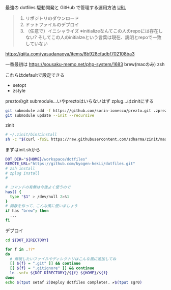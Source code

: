 最強の dotfiles 駆動開発と GitHub で管理する運用方法
[URL](https://qiita.com/b4b4r07/items/b70178e021bef12cd4a2)
> 1. リポジトリのダウンロード
> 2. ドットファイルのデプロイ
> 3. （任意で）イニシャライズ
※initializeなんてこの人のrepoには存在しない?
そしてこの人のinitialzeという言葉は現在、説明とrepoで一致していない


https://qiita.com/yasudanaoya/items/8b928cfadbf702108ba3

一番最初は
https://sousaku-memo.net/php-system/1683
brew(macのみ)
zsh

これらはdefaultで設定できる
* setopt
* zstyle

preztoのgit submodule...いやpreztoはいらないはず
zplug...はzinitにする

```sh
git submodule add -f https://github.com/sorin-ionescu/prezto.git .zprezto
git submodule update --init --recursive

```

zinit
```sh
# ~/.zinit/binにinstall
sh -c "$(curl -fsSL https://raw.githubusercontent.com/zdharma/zinit/master/doc/install.sh)"
```


まずはinit.shから
```sh
DOT_DIR="${HOME}/workspace/dotfiles"
REMOTE_URL="https://github.com/kyogen-hekii/dotfiles.git"
# zsh install
# zplug install
# 
```

```sh
# コマンドの有無は今後よく使うので
has() {
  type "$1" > /dev/null 2>&1
}
# 関数を作って、こんな風に使いましょう
if has "brew"; then
  ...
fi
```

デプロイ
```sh
cd ${DOT_DIRECTORY}

for f in .??*
do
  # 無視したいファイルやディレクトリはこんな風に追加してね
  [[ ${f} = ".git" ]] && continue
  [[ ${f} = ".gitignore" ]] && continue
  ln -snfv ${DOT_DIRECTORY}/${f} ${HOME}/${f}
done
echo $(tput setaf 2)Deploy dotfiles complete!. ✔︎$(tput sgr0)
```
